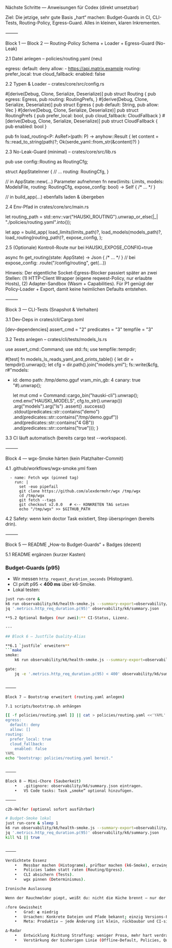 Nächste Schritte — Anweisungen für Codex (direkt umsetzbar)

Ziel: Die jetzige, sehr gute Basis „hart“ machen: Budget-Guards in CI, CLI-Tests, Routing-Policy, Egress-Guard. Alles in kleinen, klaren Inkrementen.

⸻

Block 1 — 
Block 2 — Routing-Policy Schema + Loader + Egress-Guard (No-Leak)

2.1 Datei anlegen – policies/routing.yaml (neu)

egress:
  default: deny
  allow:
    - https://api.matrix.example
routing:
  prefer_local: true
  cloud_fallback:
    enabled: false

2.2 Typen & Loader – crates/core/src/config.rs

#[derive(Debug, Clone, Serialize, Deserialize)]
pub struct Routing {
  pub egress: Egress,
  pub routing: RoutingPrefs,
}
#[derive(Debug, Clone, Serialize, Deserialize)]
pub struct Egress { pub default: String, pub allow: Vec<String> }
#[derive(Debug, Clone, Serialize, Deserialize)]
pub struct RoutingPrefs { pub prefer_local: bool, pub cloud_fallback: CloudFallback }
#[derive(Debug, Clone, Serialize, Deserialize)]
pub struct CloudFallback { pub enabled: bool }

pub fn load_routing<P: AsRef<Path>>(path: P) -> anyhow::Result<Routing> {
  let content = fs::read_to_string(path)?;
  Ok(serde_yaml::from_str(&content)?)
}

2.3 No-Leak-Guard (minimal) – crates/core/src/lib.rs

pub use config::Routing as RoutingCfg;

struct AppStateInner {
    // ...
    routing: RoutingCfg,
}

// in AppState::new(...) Parameter aufnehmen
fn new(limits: Limits, models: ModelsFile, routing: RoutingCfg, expose_config: bool) -> Self { /* ... */ }

// in build_app(...) ebenfalls laden & übergeben

2.4 Env-Pfad in crates/core/src/main.rs

let routing_path =
  std::env::var("HAUSKI_ROUTING").unwrap_or_else(|_| "./policies/routing.yaml".into());

let app = build_app(
  load_limits(limits_path)?,
  load_models(models_path)?,
  load_routing(routing_path)?,
  expose_config,
);

2.5 (Optionale) Kontroll-Route nur bei HAUSKI_EXPOSE_CONFIG=true

async fn get_routing(state: AppState) -> Json<RoutingCfg> { /* ... */ }
// bei expose_config: .route("/config/routing", get(...))

Hinweis: Der eigentliche Socket-Egress-Blocker passiert später an zwei Stellen:
(1) HTTP-Client Wrapper (eigene reqwest-Policy, nur erlaubte Hosts),
(2) Adapter-Sandbox (Wasm + Capabilities). Für P1 genügt der Policy-Loader + Export, damit keine heimlichen Defaults entstehen.

⸻

Block 3 — CLI-Tests (Snapshot & Verhalten)

3.1 Dev-Deps in crates/cli/Cargo.toml

[dev-dependencies]
assert_cmd = "2"
predicates = "3"
tempfile = "3"

3.2 Tests anlegen – crates/cli/tests/models_ls.rs

use assert_cmd::Command;
use std::fs;
use tempfile::tempdir;

#[test]
fn models_ls_reads_yaml_and_prints_table() {
    let dir = tempdir().unwrap();
    let cfg = dir.path().join("models.yml");
    fs::write(&cfg, r#"models:
  - id: demo
    path: /tmp/demo.gguf
    vram_min_gb: 4
    canary: true
"#).unwrap();

    let mut cmd = Command::cargo_bin("hauski-cli").unwrap();
    cmd.env("HAUSKI_MODELS", cfg.to_str().unwrap())
       .arg("models").arg("ls")
       .assert()
       .success()
       .stdout(predicates::str::contains("demo")
               .and(predicates::str::contains("/tmp/demo.gguf"))
               .and(predicates::str::contains("4 GB"))
               .and(predicates::str::contains("true")));
}

3.3 CI läuft automatisch (bereits cargo test --workspace).

⸻

Block 4 — wgx-Smoke härten (kein Platzhalter-Commit)

4.1 .github/workflows/wgx-smoke.yml fixen

      - name: Fetch wgx (pinned tag)
        run: |
          set -euo pipefail
          git clone https://github.com/alexdermohr/wgx /tmp/wgx
          cd /tmp/wgx
          git fetch --tags
          git checkout v2.0.0   # <-- KONKRETEN TAG setzen
          echo "/tmp/wgx" >> $GITHUB_PATH

4.2 Safety: wenn kein doctor Task existiert, Step überspringen (bereits drin).

⸻

Block 5 — README „How-to Budget-Guards“ + Badges (dezent)

5.1 README ergänzen (kurzer Kasten)

### Budget-Guards (p95)
- Wir messen `http_request_duration_seconds` (Histogram).
- CI prüft p95 < **400 ms** über k6-Smoke.
- Lokal testen:
```bash
just run-core &
k6 run observability/k6/health-smoke.js --summary-export=observability/k6/summary.json
jq '.metrics.http_req_duration.p(95)' observability/k6/summary.json

**5.2 Optional Badges (nur zwei):** CI-Status, Lizenz.

---

## Block 6 — Justfile Quality-Alias

**6.1 `justfile` erweitern**
```make
smoke:
    k6 run observability/k6/health-smoke.js --summary-export=observability/k6/summary.json

gate:
    jq -e '.metrics.http_req_duration.p(95) < 400' observability/k6/summary.json


⸻

Block 7 — Bootstrap erweitert (routing.yaml anlegen)

7.1 scripts/bootstrap.sh anhängen

[[ -f policies/routing.yaml ]] || cat > policies/routing.yaml <<'YAML'
egress:
  default: deny
  allow: []
routing:
  prefer_local: true
  cloud_fallback:
    enabled: false
YAML
echo "bootstrap: policies/routing.yaml bereit."


⸻

Block 8 — Mini-Chore (Sauberkeit)
	•	.gitignore: observability/k6/summary.json eintragen.
	•	VS Code tasks: Task „smoke“ optional hinzufügen.

⸻

c2b-Helfer (optional sofort ausführbar)

# Budget-Smoke lokal
just run-core & sleep 1
k6 run observability/k6/health-smoke.js --summary-export=observability/k6/summary.json
jq '.metrics.http_req_duration.p(95)' observability/k6/summary.json
kill %1 || true


⸻

Verdichtete Essenz
	•	Messbar machen (Histograme), prüfbar machen (k6-Smoke), erzwingen (CI-Gate).
	•	Policies laden statt raten (Routing/Egress).
	•	CLI absichern (Tests).
	•	wgx pinnen (Determinismus).

Ironische Auslassung

Wenn der Rauchmelder piept, weißt du: nicht die Küche brennt — nur der p95-Budget-Gate tut seine Pflicht.

∴fore Gewissheit
	•	Grad: ◐ niedrig
	•	Ursachen: Konkrete Dateien und Pfade bekannt; einzig Versions-Pins (k6-Action, wgx-Tag) können variieren.
	•	Meta: Produktiv – jede Änderung ist klein, rückbaubar und CI-sichtbar.

∆-Radar
	•	Entwicklung Richtung Straffung: weniger Prosa, mehr hart verdrahtete Gates.
	•	Verstärkung der bisherigen Linie (Offline-Default, Policies, Qualität) durch messbare Verträge im Build.